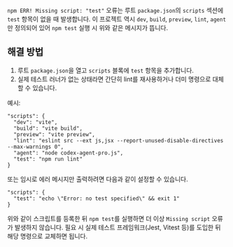 `npm ERR! Missing script: "test"` 오류는 루트 `package.json`의 `scripts` 섹션에 `test` 항목이 없을 때 발생합니다. 이 프로젝트 역시 `dev`, `build`, `preview`, `lint`, `agent`만 정의되어 있어 `npm test` 실행 시 위와 같은 메시지가 뜹니다.

## 해결 방법

1. 루트 `package.json`을 열고 `scripts` 블록에 `test` 항목을 추가합니다.
2. 실제 테스트 러너가 없는 상태라면 간단히 lint를 재사용하거나 더미 명령으로 대체할 수 있습니다.

예시:

```jsonc
"scripts": {
  "dev": "vite",
  "build": "vite build",
  "preview": "vite preview",
  "lint": "eslint src --ext js,jsx --report-unused-disable-directives --max-warnings 0",
  "agent": "node codex-agent-pro.js",
  "test": "npm run lint"
}
```

또는 임시로 에러 메시지만 출력하려면 다음과 같이 설정할 수 있습니다.

```jsonc
"scripts": {
  "test": "echo \"Error: no test specified\" && exit 1"
}
```

위와 같이 스크립트를 등록한 뒤 `npm test`를 실행하면 더 이상 `Missing script` 오류가 발생하지 않습니다. 필요 시 실제 테스트 프레임워크(Jest, Vitest 등)를 도입한 뒤 해당 명령으로 교체하면 됩니다.
